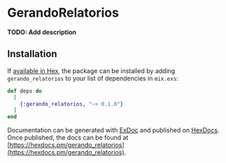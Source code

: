 # GerandoRelatorios

**TODO: Add description**

## Installation

If [available in Hex](https://hex.pm/docs/publish), the package can be installed
by adding `gerando_relatorios` to your list of dependencies in `mix.exs`:

```elixir
def deps do
  [
    {:gerando_relatorios, "~> 0.1.0"}
  ]
end
```

Documentation can be generated with [ExDoc](https://github.com/elixir-lang/ex_doc)
and published on [HexDocs](https://hexdocs.pm). Once published, the docs can
be found at [https://hexdocs.pm/gerando_relatorios](https://hexdocs.pm/gerando_relatorios).

